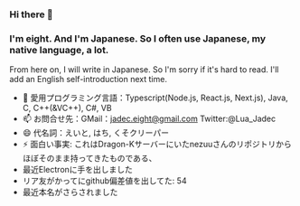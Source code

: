 ### Hi there 👋
### I'm eight. And I'm Japanese. So I often use Japanese, my native language, a lot.
From here on, I will write in Japanese.
So I'm sorry if it's hard to read.
I'll add an English self-introduction next time.

- 🔭 愛用プログラミング言語：Typescript(Node.js, React.js, Next.js), Java, C, C++(&VC++), C#, VB
- 📫 お問合せ先：GMail：jadec.eight@gmail.com  Twitter:@Lua_Jadec
- 😄 代名詞：えいと, はち, くそクリーパー
- ⚡ 面白い事実: これはDragon-Kサーバーにいたnezuuさんのリポジトリからほぼそのまま持ってきたものである、
- 最近Electronに手を出しました
- リア友がかってにgithub偏差値を出してた: 54
- 最近本名がさらされました
